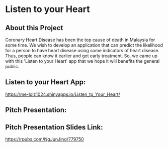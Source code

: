# Listen to your Heart

## About this Project
Coronary Heart Disease has been the top cause of death in Malaysia for some time. We wish to develop an application that can predict the likelihood for a person to have heart disease using some indicators of heart disease. Thus, people can know it earlier and get early treatment. So, we came up with this 'Listen to your Heart' app that we hope it will benefits the general public.

## Listen to your Heart App:
https://me-lolz1024.shinyapps.io/Listen_to_Your_Heart/

## Pitch Presentation:


## Pitch Presentation Slides Link:
https://rpubs.com/NgJunJing/779750
